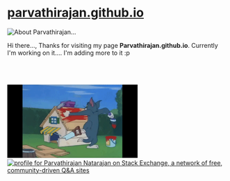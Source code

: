 # [parvathirajan.github.io](http://parvathirajan.github.io)

<html>
  <head>
  </head>
  <body>
    <img src="https://raw.githubusercontent.com/parvathirajan/parvathirajan/master/Mine%20Git%20Banner%20npr.png" alt="About Parvathirajan..." height="250">
    <p>Hi there..., Thanks for visiting my page <strong>Parvathirajan.github.io</strong>. Currently I'm working on it.... I'm adding more to it :p </p>
    <br/>
    <br/>
    <br/>
    <img src="https://raw.githubusercontent.com/parvathirajan/parvathirajan.github.io/master/Tom.gif" class="center" alt="I'm working on it....."  width=300/>
    <a href="https://stackexchange.com/users/10494532/parvathirajan-natarajan"><img src="https://stackexchange.com/users/flair/10494532.png" width="208" height="58" alt="profile for Parvathirajan Natarajan on Stack Exchange, a network of free, community-driven Q&amp;A sites" title="profile for Parvathirajan Natarajan on Stack Exchange, a network of free, community-driven Q&amp;A sites" /></a>
  </body>
</html>


